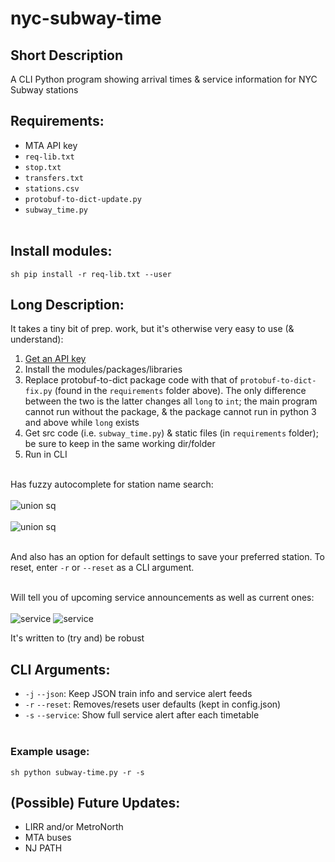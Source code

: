 # nyc-subway-time

## Short Description<br>

A CLI Python program showing arrival times &amp; service information for NYC Subway stations<br>

## Requirements:
* MTA API key<br>
* ```req-lib.txt```<br>
* ```stop.txt```<br>
* ```transfers.txt```<br>
* ```stations.csv```<br>
* ```protobuf-to-dict-update.py```<br>
* ```subway_time.py```<br><br>

## Install modules:
```sh pip install -r req-lib.txt --user```<br>

## Long Description:
It takes a tiny bit of prep. work, but it's otherwise very easy to use (& understand):<br>
1. [Get an API key](https://api.mta.info/#/signup)<br>
2. Install the modules/packages/libraries<br>
3. Replace protobuf-to-dict package code with that of ```protobuf-to-dict-fix.py``` (found in the ```requirements``` folder above). The only difference between the two is the latter changes all ```long``` to ```int```; the main program cannot run without the package, & the package cannot run in python 3 and above while ```long``` exists<br>
4. Get src code (i.e. ```subway_time.py```) & static files (in ```requirements``` folder); be sure to keep in the same working dir/folder<br>
5. Run in CLI<br><br>

Has fuzzy autocomplete for station name search:<br><br>
![union sq](readme/fuzzysearch01.jpg)<br><br>
![union sq](readme/fuzzysearch02.jpd)<br><br>

And also has an option for default settings to save your preferred station. To reset, enter ```-r``` or ```--reset``` as a CLI argument.<br><br>

Will tell you of upcoming service announcements as well as current ones:<br><br>
![service](readme/service01.jpg)
![service](readme/service02.jpg)

It's written to (try and) be robust

## CLI Arguments:
* ```-j``` ```--json```: Keep JSON train info and service alert feeds<br>
* ```-r``` ```--reset```: Removes/resets user defaults (kept in config.json)<br>
* ```-s``` ```--service```: Show full service alert after each timetable<br><br>

### Example usage:<br>
```sh python subway-time.py -r -s```<br>

## (Possible) Future Updates:
* LIRR and/or MetroNorth
* MTA buses
* NJ PATH
